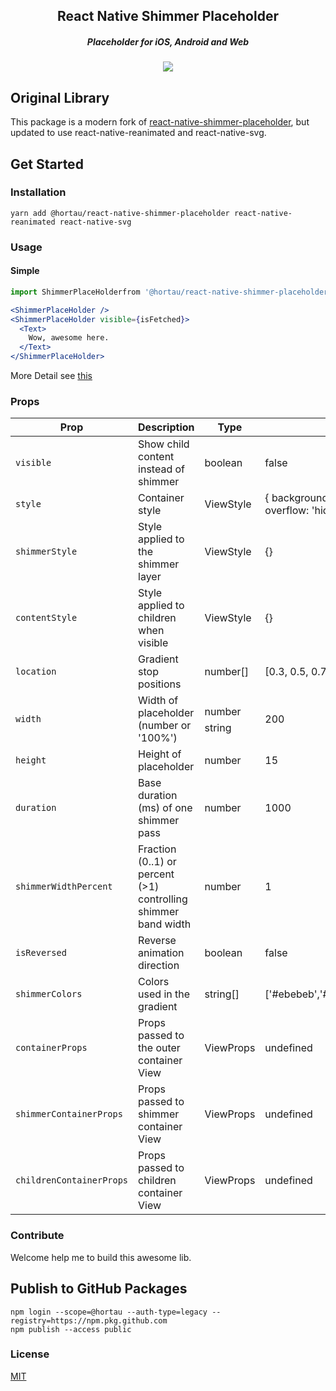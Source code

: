
<h2 align="center">
  React Native Shimmer Placeholder
</h2>
<h5 align="center">
Placeholder for iOS, Android and Web
</h5>

<p align="center">
<img src="https://github.com/hortau/react-native-shimmer-placeholder/blob/master/example.gif?raw=true">
</p>

## Original Library
This package is a modern fork of [react-native-shimmer-placeholder](https://www.npmjs.com/package/react-native-shimmer-placeholder), but updated to use react-native-reanimated and react-native-svg.

## Get Started

### Installation

`yarn add @hortau/react-native-shimmer-placeholder react-native-reanimated react-native-svg`

### Usage

#### Simple

``` jsx
import ShimmerPlaceHolderfrom '@hortau/react-native-shimmer-placeholder'

<ShimmerPlaceHolder />
<ShimmerPlaceHolder visible={isFetched}>
  <Text>
    Wow, awesome here.
  </Text>
</ShimmerPlaceHolder>
```

More Detail see [this](https://github.com/hortau/react-native-shimmer-placeholder/blob/master/example/App.js)

### Props

| Prop | Description | Type | Default |
| --- | --- | --- | --- |
| `visible` | Show child content instead of shimmer | boolean | false |
| `style` | Container style | ViewStyle | { backgroundColor: '#ebebeb', overflow: 'hidden' } |
| `shimmerStyle` | Style applied to the shimmer layer | ViewStyle | {} |
| `contentStyle` | Style applied to children when visible | ViewStyle | {} |
| `location` | Gradient stop positions | number[] | [0.3, 0.5, 0.7] |
| `width` | Width of placeholder (number or '100%') | number  string | 200 |
| `height` | Height of placeholder | number | 15 |
| `duration` | Base duration (ms) of one shimmer pass | number | 1000 |
| `shimmerWidthPercent` | Fraction (0..1) or percent (>1) controlling shimmer band width | number | 1 |
| `isReversed` | Reverse animation direction | boolean | false |
| `shimmerColors` | Colors used in the gradient | string[] | ['#ebebeb','#c5c5c5','#ebebeb'] |
| `containerProps` | Props passed to the outer container View | ViewProps | undefined |
| `shimmerContainerProps` | Props passed to shimmer container View | ViewProps | undefined |
| `childrenContainerProps` | Props passed to children container View | ViewProps | undefined |

### Contribute

Welcome help me to build this awesome lib.

## Publish to GitHub Packages
    npm login --scope=@hortau --auth-type=legacy --registry=https://npm.pkg.github.com
    npm publish --access public

### License

[MIT](https://github.com/hortau/react-native-shimmer-placeholder/blob/master/LICENSE)
